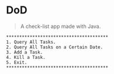 # DoD
> A check-list app made with Java.

````
***************************************
1. Query All Tasks.
2. Query All Tasks on a Certain Date.
3. Add a Task.
4. Kill a Task.
5. Exit.
***************************************
````


